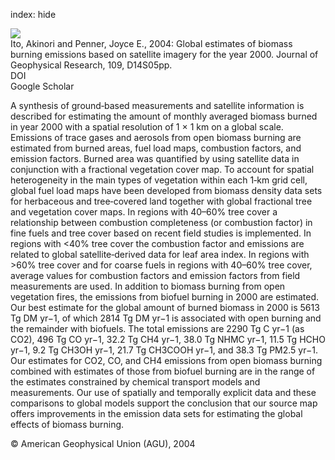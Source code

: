 index: hide

<div class="Citation">
    <div class="Citation-thumb CitationThumb-linked"  data-href="https://doi.org/10.1029/2003jd004423">
      <img src="https://static.claimspace.cloud/climate-study-static/refs/thumbs/6/Ito_and_Penner_2004-thumb.png" />
    </div>

  <div class="Citation-body">
    <div class="Citation-text">Ito, Akinori and Penner, Joyce E., 2004: Global estimates of biomass burning emissions based on satellite imagery for the year 2000. <span class="Article-journal">Journal of Geophysical Research, </span><span class="Article-volume">109, </span>D14S05pp.</div>
    <div class="Citation-links">
      <div class="CitationLink" data-href="https://doi.org/10.1029/2003jd004423">
        <div class="CitationLink-icon CitationLink-Doi"></div>
        <div class="CitationLink-text">DOI</div>
      </div>
      <div class="CitationLink" data-href="https://scholar.google.com/scholar?q=10.1029/2003jd004423">
        <div class="CitationLink-icon CitationLink-Scholar"></div>
        <div class="CitationLink-text">Google Scholar</div>
      </div>
    </div>
  </div>
</div>

A synthesis of ground‐based measurements and satellite information is described for estimating the amount of monthly averaged biomass burned in year 2000 with a spatial resolution of 1 × 1 km on a global scale. Emissions of trace gases and aerosols from open biomass burning are estimated from burned areas, fuel load maps, combustion factors, and emission factors. Burned area was quantified by using satellite data in conjunction with a fractional vegetation cover map. To account for spatial heterogeneity in the main types of vegetation within each 1‐km grid cell, global fuel load maps have been developed from biomass density data sets for herbaceous and tree‐covered land together with global fractional tree and vegetation cover maps. In regions with 40–60% tree cover a relationship between combustion completeness (or combustion factor) in fine fuels and tree cover based on recent field studies is implemented. In regions with <40% tree cover the combustion factor and emissions are related to global satellite‐derived data for leaf area index. In regions with >60% tree cover and for coarse fuels in regions with 40–60% tree cover, average values for combustion factors and emission factors from field measurements are used. In addition to biomass burning from open vegetation fires, the emissions from biofuel burning in 2000 are estimated. Our best estimate for the global amount of burned biomass in 2000 is 5613 Tg DM yr−1, of which 2814 Tg DM yr−1 is associated with open burning and the remainder with biofuels. The total emissions are 2290 Tg C yr−1 (as CO2), 496 Tg CO yr−1, 32.2 Tg CH4 yr−1, 38.0 Tg NHMC yr−1, 11.5 Tg HCHO yr−1, 9.2 Tg CH3OH yr−1, 21.7 Tg CH3COOH yr−1, and 38.3 Tg PM2.5 yr−1. Our estimates for CO2, CO, and CH4 emissions from open biomass burning combined with estimates of those from biofuel burning are in the range of the estimates constrained by chemical transport models and measurements. Our use of spatially and temporally explicit data and these comparisons to global models support the conclusion that our source map offers improvements in the emission data sets for estimating the global effects of biomass burning.

<div class="Citation-copy">
&copy; American Geophysical Union (AGU), 2004
</div>